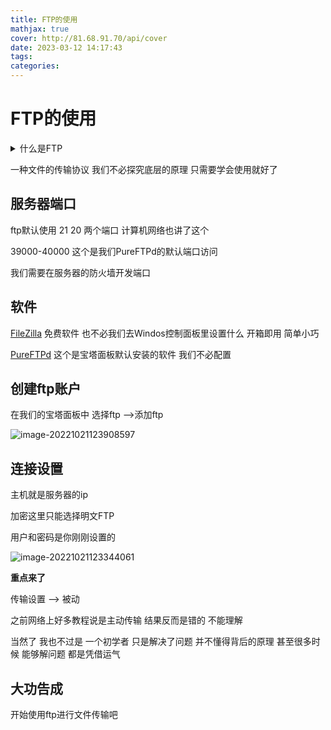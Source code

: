 ```yaml
---
title: FTP的使用
mathjax: true
cover: http://81.68.91.70/api/cover
date: 2023-03-12 14:17:43
tags:
categories:
---
```


# FTP的使用

<details><summary>什么是FTP</summary>
    FTP (File Transfer Protocol) is used to communicate and transfer files  between computers on a TCP/IP (Transmission Control Protocol/Internet  Protocol) network, aka the internet. Users, who have been granted  access, can receive and transfer files in the File Transfer Protocol  server (also known as FTP host/site).
</details>



一种文件的传输协议 我们不必探究底层的原理 只需要学会使用就好了 

## 服务器端口

ftp默认使用 21 20 两个端口 计算机网络也讲了这个

39000-40000 这个是我们PureFTPd的默认端口访问 

我们需要在服务器的防火墙开发端口

## 软件

[FileZilla](https://filezilla-project.org/) 免费软件 也不必我们去Windos控制面板里设置什么 开箱即用 简单小巧

[PureFTPd]() 这个是宝塔面板默认安装的软件 我们不必配置

## 创建ftp账户

在我们的宝塔面板中 选择ftp –>添加ftp

![image-20221021123908597](https://i0.hdslb.com/bfs/album/a877f6480cc8ab1ccb10bd2f9636ec807a009331.png)



## 连接设置

主机就是服务器的ip 

加密这里只能选择明文FTP

用户和密码是你刚刚设置的

![image-20221021123344061](https://i0.hdslb.com/bfs/album/af3a4f73bd3d90b8cb98d6fea23cb0e3dd011ec6.png)

**重点来了**

传输设置 –> 被动 

之前网络上好多教程说是主动传输 结果反而是错的 不能理解

当然了 我也不过是 一个初学者 只是解决了问题 并不懂得背后的原理 甚至很多时候 能够解问题 都是凭借运气

## 大功告成 

开始使用ftp进行文件传输吧